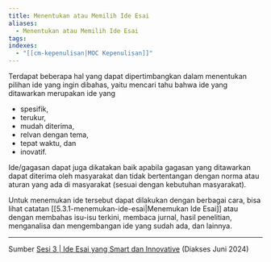 ```yaml
---
title: Menentukan atau Memilih Ide Esai
aliases:
  - Menentukan atau Memilih Ide Esai
tags: 
indexes:
  - "[[cm-kepenulisan|MOC Kepenulisan]]"
---
```


Terdapat beberapa hal yang dapat dipertimbangkan dalam menentukan pilihan ide yang ingin dibahas, yaitu mencari tahu bahwa ide yang ditawarkan merupakan ide yang 
- spesifik,
- terukur,
- mudah diterima,
- relvan dengan tema,
- tepat waktu, dan
- inovatif.

Ide/gagasan dapat juga dikatakan baik apabila gagasan yang ditawarkan dapat diterima oleh masyarakat dan tidak bertentangan dengan norma atau aturan yang ada di masyarakat (sesuai dengan kebutuhan masyarakat).

Untuk menemukan ide tersebut dapat dilakukan dengan berbagai cara, bisa lihat catatan [[5.3.1-menemukan-ide-esai|Menemukan Ide Esai]] atau dengan membahas isu-isu terkini, membaca jurnal, hasil penelitian, menganalisa dan mengembangan ide yang sudah ada, dan lainnya.



---
Sumber [Sesi 3 | Ide Esai yang Smart dan Innovative](https://youtu.be/pec0QURoZTo?si=Olj7OCjcGktfwcYd) (Diakses Juni 2024)